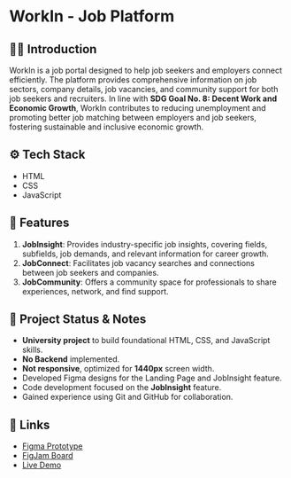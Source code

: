 # WorkIn - Job Platform

## 🧑‍💻 Introduction
WorkIn is a job portal designed to help job seekers and employers connect efficiently. The platform provides comprehensive information on job sectors, company details, job vacancies, and community support for both job seekers and recruiters. In line with **SDG Goal No. 8: Decent Work and Economic Growth**, WorkIn contributes to reducing unemployment and promoting better job matching between employers and job seekers, fostering sustainable and inclusive economic growth.

## ⚙️ Tech Stack
- HTML
- CSS
- JavaScript

## 🌟 Features
1. **JobInsight**: Provides industry-specific job insights, covering fields, subfields, job demands, and relevant information for career growth.
2. **JobConnect**: Facilitates job vacancy searches and connections between job seekers and companies.
3. **JobCommunity**: Offers a community space for professionals to share experiences, network, and find support.

## 🚧 Project Status & Notes
- **University project** to build foundational HTML, CSS, and JavaScript skills.
- **No Backend** implemented.
- **Not responsive**, optimized for **1440px** screen width.
- Developed Figma designs for the Landing Page and JobInsight feature.
- Code development focused on the **JobInsight** feature.
- Gained experience using Git and GitHub for collaboration.

## 🔗 Links
- [Figma Prototype](https://www.figma.com/proto/YKcG39zgLFB8QMBzKuxGv1/Prototype-WorkIn?node-id=0-1&t=sCuvJRNUN5H3HdDJ-1)
- [FigJam Board](https://www.figma.com/board/XqxSwPNrhQwhS0x4jFS9H0/WorkIn?t=aiDae9giBlof0d3p-1)
- [Live Demo](https://itismefinn.github.io/WorkIn.github.io/)

